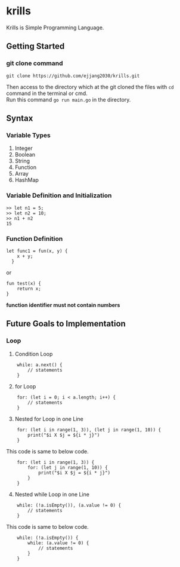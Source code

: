 # krills
Krills is Simple Programming Language.

## Getting Started
### git clone command
`git clone https://github.com/ejjang2030/krills.git`

Then access to the directory which at the git cloned the files with `cd` command in the terminal or cmd.<br>
Run this command `go run main.go` in the directory.

## Syntax

### Variable Types 
1. Integer
2. Boolean
3. String
4. Function
5. Array
6. HashMap

### Variable Definition and Initialization
```
>> let n1 = 5;
>> let n2 = 10;
>> n1 + n2
15
```

### Function Definition
```
let func1 = fun(x, y) {
    x + y;
  }
```
or
```
fun test(x) {
    return x;
}
```
**function identifier must not contain numbers**

## Future Goals to Implementation
### Loop
1. Condition Loop
```
    while: a.next() { 
        // statements
    }
```
2. for Loop
``` 
    for: (let i = 0; i < a.length; i++) {
        // statements 
    }
```
3. Nested for Loop in one Line
``` 
    for: (let i in range(1, 3)), (let j in range(1, 10)) {
        print("$i X $j = ${i * j}")
    }
```
This code is same to below code.
```
    for: (let i in range(1, 3)) {
        for: (let j in range(1, 10)) {
            print("$i X $j = ${i * j}")
        }
    }
```
4. Nested while Loop in one Line
```
    while: (!a.isEmpty()), (a.value != 0) {
        // statements
    }
```
This code is same to below code.
```
    while: (!a.isEmpty()) {
        while: (a.value != 0) {
            // statements
        }
    }
```

